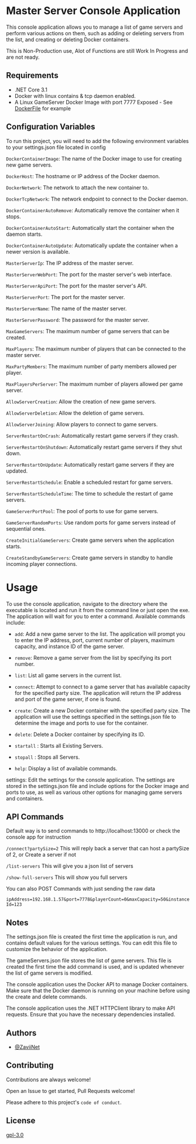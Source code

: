 
# Master Server Console Application

This console application allows you to manage a list of game servers and perform various actions on them, such as adding or deleting servers from the list, and creating or deleting Docker containers.

This is Non-Production use, Alot of Functions are still Work In Progress and are not ready.


## Requirements

- .NET Core 3.1
- Docker with linux contains & tcp daemon enabled.
- A Linux GameServer Docker Image with port 7777 Exposed - See [DockerFile](https://github.com/ZaviiNet-Studios/MasterServer-Console/blob/master/Dockerfile) for example
## Configuration Variables

To run this project, you will need to add the following environment variables to your settings.json file located in config

`DockerContainerImage`: The name of the Docker image to use for creating new game servers.

`DockerHost`: The hostname or IP address of the Docker daemon.

`DockerNetwork`: The network to attach the new container to.

`DockerTcpNetwork`: The network endpoint to connect to the Docker daemon.

`DockerContainerAutoRemove`: Automatically remove the container when it stops.

`DockerContainerAutoStart`: Automatically start the container when the daemon starts.

`DockerContainerAutoUpdate`: Automatically update the container when a newer version is available.

`MasterServerIp`: The IP address of the master server.

`MasterServerWebPort`: The port for the master server's web interface.

`MasterServerApiPort`: The port for the master server's API.

`MasterServerPort`: The port for the master server.

`MasterServerName`: The name of the master server.

`MasterServerPassword`: The password for the master server.

`MaxGameServers`: The maximum number of game servers that can be created.

`MaxPlayers`: The maximum number of players that can be connected to the master server.

`MaxPartyMembers`: The maximum number of party members allowed per player.

`MaxPlayersPerServer`: The maximum number of players allowed per game server.

`AllowServerCreation`: Allow the creation of new game servers.

`AllowServerDeletion`: Allow the deletion of game servers.

`AllowServerJoining`: Allow players to connect to game servers.

`ServerRestartOnCrash`: Automatically restart game servers if they crash.

`ServerRestartOnShutdown`: Automatically restart game servers if they shut down.

`ServerRestartOnUpdate`: Automatically restart game servers if they are updated.

`ServerRestartSchedule`: Enable a scheduled restart for game servers.

`ServerRestartScheduleTime`: The time to schedule the restart of game servers.

`GameServerPortPool`: The pool of ports to use for game servers.

`GameServerRandomPorts`: Use random ports for game servers instead of sequential ones.

`CreateInitialGameServers`: Create game servers when the application starts.

`CreateStandbyGameServers`: Create game servers in standby to handle incoming player connections.
# Usage

To use the console application, navigate to the directory where the executable is located and run it from the command line or just open the exe. The application will wait for you to enter a command. Available commands include:


- `add`: Add a new game server to the list. The application will prompt you to enter the IP address, port, current number of players, maximum capacity, and instance ID of the game server.

- `remove`: Remove a game server from the list by specifying its port number.

- `list`: List all game servers in the current list.

- `connect`: Attempt to connect to a game server that has available capacity for the specified party size. The application will return the IP address and port of the game server, if one is found.

- `create`: Create a new Docker container with the specified party size. The application will use the settings specified in the settings.json file to determine the image and ports to use for the container.

- `delete`: Delete a Docker container by specifying its ID.

- `startall` : Starts all Existing Servers.

- `stopall` : Stops all Servers.

- `help`: Display a list of available commands.

settings: Edit the settings for the console application. The settings are stored in the settings.json file and include options for the Docker image and ports to use, as well as various other options for managing game servers and containers.
## API Commands

Default way is to send commands to http://localhost:13000 or check the console app for instruction

`/connect?partySize=2` This will reply back a server that can host a partySize of 2, or Create a server if not

`/list-servers` This will give you a json list of servers

`/show-full-servers` This will show you full servers

You can also POST Commands with just sending the raw data

`ipAddress=192.168.1.57&port=7778&playerCount=0&maxCapacity=50&instanceId=123`



## Notes

The settings.json file is created the first time the application is run, and contains default values for the various settings. You can edit this file to customize the behavior of the application.

The gameServers.json file stores the list of game servers. This file is created the first time the add command is used, and is updated whenever the list of game servers is modified.

The console application uses the Docker API to manage Docker containers. Make sure that the Docker daemon is running on your machine before using the create and delete commands.

The console application uses the .NET HTTPClient library to make API requests. Ensure that you have the necessary dependencies installed.

## Authors

- [@ZaviiNet](https://github.com/ZaviiNet)




## Contributing

Contributions are always welcome!

Open an Issue to get started, Pull Requests welcome!

Please adhere to this project's `code of conduct`.



## License

[gpl-3.0](https://choosealicense.com/licenses/gpl-3.0/)

